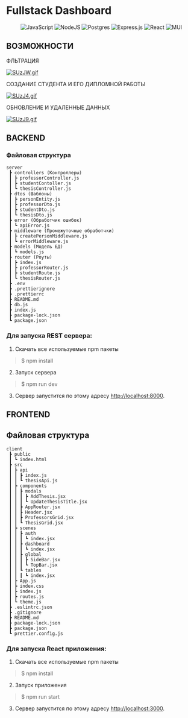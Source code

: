 # Fullstack Dashboard

<div align="center">

![JavaScript](https://img.shields.io/badge/javascript-%23323330.svg?style=for-the-badge&logo=javascript&logoColor=%23F7DF1E)
![NodeJS](https://img.shields.io/badge/node.js-6DA55F?style=for-the-badge&logo=node.js&logoColor=white)
![Postgres](https://img.shields.io/badge/postgres-%23316192.svg?style=for-the-badge&logo=postgresql&logoColor=white)
![Express.js](https://img.shields.io/badge/express.js-%23404d59.svg?style=for-the-badge&logo=express&logoColor=%2361DAFB)
![React](https://img.shields.io/badge/react-%2320232a.svg?style=for-the-badge&logo=react&logoColor=%2361DAFB)
![MUI](https://img.shields.io/badge/MUI-%230081CB.svg?style=for-the-badge&logo=mui&logoColor=white)

</div>

## ВОЗМОЖНОСТИ

ФЛЬТРАЦИЯ

[![SUzJW.gif](https://s9.gifyu.com/images/SUzJW.gif)](https://gifyu.com/image/SUzJW)

СОЗДАНИЕ СТУДЕНТА И ЕГО ДИПЛОМНОЙ РАБОТЫ

[![SUzJ4.gif](https://s9.gifyu.com/images/SUzJ4.gif)](https://gifyu.com/image/SUzJ4)

ОБНОВЛЕНИЕ И УДАЛЕННЫЕ ДАННЫХ

[![SUzJ9.gif](https://s9.gifyu.com/images/SUzJ9.gif)](https://gifyu.com/image/SUzJ9)

## BACKEND

### Файловая структура

```
server
 ┣ controllers (Контроллеры)
 ┃ ┣ professorController.js
 ┃ ┣ studentContoller.js
 ┃ ┗ thesisController.js
 ┣ dtos (Шаблоны)
 ┃ ┣ personEntity.js
 ┃ ┣ professorDto.js
 ┃ ┣ studentDto.js
 ┃ ┗ thesisDto.js
 ┣ error (Обработчик ошибок)
 ┃ ┗ apiError.js
 ┣ middleware (Промежуточные обработчки)
 ┃ ┣ createPersonMiddleware.js
 ┃ ┗ errorMiddleware.js
 ┣ models (Модель БД)
 ┃ ┗ models.js
 ┣ router (Роуты)
 ┃ ┣ index.js
 ┃ ┣ professorRouter.js
 ┃ ┣ studentRoute.js
 ┃ ┗ thesisRouter.js
 ┣ .env
 ┣ .prettierignore
 ┣ .prettierrc
 ┣ README.md
 ┣ db.js
 ┣ index.js
 ┣ package-lock.json
 ┗ package.json
```

### Для запуска REST сервера:

1. Скачать все используемые npm пакеты

> \$ npm install

2. Запуск сервера

> \$ npm run dev

3. Сервер запустится по этому адресу [http://localhost:8000](http://localhost:8000).

 
## FRONTEND

## Файловая структура

```
client
 ┣ public
 ┃ ┗ index.html
 ┣ src
 ┃ ┣ api
 ┃ ┃ ┣ index.js
 ┃ ┃ ┗ thesisApi.js
 ┃ ┣ components
 ┃ ┃ ┣ modals
 ┃ ┃ ┃ ┣ AddThesis.jsx
 ┃ ┃ ┃ ┗ UpdateThesisTitle.jsx
 ┃ ┃ ┣ AppRouter.jsx
 ┃ ┃ ┣ Header.jsx
 ┃ ┃ ┣ ProfessorsGrid.jsx
 ┃ ┃ ┗ ThesisGrid.jsx
 ┃ ┣ scenes
 ┃ ┃ ┣ auth
 ┃ ┃ ┃ ┗ index.jsx
 ┃ ┃ ┣ dashboard
 ┃ ┃ ┃ ┗ index.jsx
 ┃ ┃ ┣ global
 ┃ ┃ ┃ ┣ SideBar.jsx
 ┃ ┃ ┃ ┗ TopBar.jsx
 ┃ ┃ ┗ tables
 ┃ ┃ ┃ ┗ index.jsx
 ┃ ┣ App.js
 ┃ ┣ index.css
 ┃ ┣ index.js
 ┃ ┣ routes.js
 ┃ ┗ theme.js
 ┣ .eslintrc.json
 ┣ .gitignore
 ┣ README.md
 ┣ package-lock.json
 ┣ package.json
 ┗ prettier.config.js
```


### Для запуска React приложения:

1. Скачать все используемые npm пакеты

> \$ npm install

2. Запуск приложения

> \$ npm run start

3. Сервер запустится по этому адресу [http://localhost:3000](http://localhost:3000).
